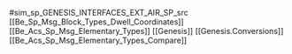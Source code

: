 #sim_sp_GENESIS_INTERFACES_EXT_AIR_SP_src
[[Be_Sp_Msg_Block_Types_Dwell_Coordinates]]
[[Be_Acs_Sp_Msg_Elementary_Types]]
[[Genesis]]
[[Genesis.Conversions]]
[[Be_Acs_Sp_Msg_Elementary_Types_Compare]]
